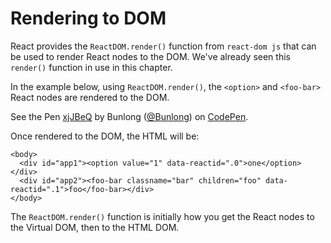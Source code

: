 # Rendering to DOM

React provides the `ReactDOM.render()` function from `react-dom js` that can be used to render React nodes to the DOM. We've already seen this `render()` function in use in this chapter.

In the example below, using `ReactDOM.render()`, the `<option>` and `<foo-bar>` React nodes are rendered to the DOM.

<p data-height="265" data-theme-id="dark" data-slug-hash="xjJBeQ" data-default-tab="js,result" data-user="Bunlong" data-embed-version="2" data-pen-title="xjJBeQ" class="codepen">See the Pen <a href="https://codepen.io/Bunlong/pen/xjJBeQ/">xjJBeQ</a> by Bunlong (<a href="https://codepen.io/Bunlong">@Bunlong</a>) on <a href="https://codepen.io">CodePen</a>.</p>
<script async src="https://static.codepen.io/assets/embed/ei.js"></script>

Once rendered to the DOM, the HTML will be:

```
<body>
  <div id="app1"><option value="1" data-reactid=".0">one</option></div>
  <div id="app2"><foo-bar classname="bar" children="foo" data-reactid=".1">foo</foo-bar></div>
</body>
```

The `ReactDOM.render()` function is initially how you get the React nodes to the Virtual DOM, then to the HTML DOM.